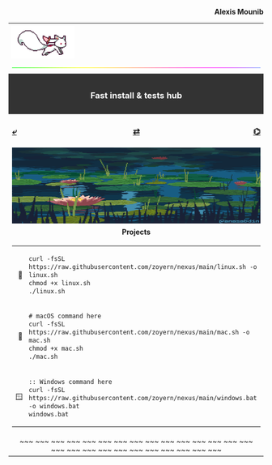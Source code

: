 <p align="right"><b>Alexis Mounib</b></p>
<table align="center" width="100%"">
	<!--------------------------->
	<!-- Icon                  -->
	<!--------------------------->
	<tr>
		<td colspan=" 3" align="left" style="padding:5px;">
			<img src="https://raw.githubusercontent.com/zoyern/zoyern/main/assets/images/icon.gif" height="64">
		</td>
	</tr>
	<!-- Séparateur -->
	<tr>
		<td colspan="3">
			<img src="https://raw.githubusercontent.com/zoyern/zoyern/main/assets/images/sep.gif" width="100%" height="10px">
		</td>
	</tr>
	<!--------------------------->
	<!-- Welcome message       -->
	<!--------------------------->
	<tr>
		<td colspan="3" align="center" bgcolor="#333" style="color: #fff; font-weight: bold; padding: 10px;">
			<h3> Fast install & tests hub</h3>
		</td>
	</tr>
	<!--------------------------->
	<!-- Navbar                -->
	<!--------------------------->
	<tr>
		<td align="left" width="33%">
			<h3>
				<a href="https://github.com/zoyern">
					⤶
				</a>
			</h3>
    	</td>
    	<td align="center" width="33%">
			<h3>
				<a href="https://github.com/zoyern#-1">
					⇄
				</a>
			</h3>
		</td>
		<td align="right" width="33%">
			<h3>
				<a href="https://github.com/zoyern">
					⌬
				</a>
			</h3>
			</td>
	</tr>
	<!--------------------------->
	<!-- Banner                -->
	<!--------------------------->
	<tr>
		<td colspan="3">
			<img id="nav" src="https://raw.githubusercontent.com/zoyern/zoyern/main/assets/images/banner.gif" width="100%" height="150px">
		</td>
	</tr>
	</tr>
	<!--------------------------->
	<!-- Projets               -->
	<!--------------------------->
	<tr>
		<td align="center" colspan="3" width="100%">
			<b>Projects</b>
		</td>
	</tr>
<tr>
  <td align="center" colspan="3" width="100%">
    <table>
      <tr>
        <td align="right" style="padding-right:5px;">
          🐧
        </td>
        <td align="left">
          <pre><code>curl -fsSL https://raw.githubusercontent.com/zoyern/nexus/main/linux.sh -o linux.sh
chmod +x linux.sh
./linux.sh</code></pre>
        </td>
      </tr>
      <tr>
        <td align="right" style="padding-right:5px;">
          🍎
        </td>
        <td align="left">
          <pre><code># macOS command here
curl -fsSL https://raw.githubusercontent.com/zoyern/nexus/main/mac.sh -o mac.sh
chmod +x mac.sh
./mac.sh</code></pre>
        </td>
      </tr>
      <tr>
        <td align="right" style="padding-right:5px;">
          🪟
        </td>
        <td align="left">
          <pre><code>:: Windows command here
curl -fsSL https://raw.githubusercontent.com/zoyern/nexus/main/windows.bat -o windows.bat
windows.bat</code></pre>
        </td>
      </tr>
    </table>
  </td>
</tr>
		<!-------------------------------->
		<!-- Autowidth size ty github ! -->
		<!-------------------------------->
		<tr>
			<td align="center" colspan="3" width="100%">
				<span>~</span><span>~</span><span>~</span>
				<span>~</span><span>~</span><span>~</span>
				<span>~</span><span>~</span><span>~</span>
				<span>~</span><span>~</span><span>~</span>
				<span>~</span><span>~</span><span>~</span>
				<span>~</span><span>~</span><span>~</span>
				<span>~</span><span>~</span><span>~</span>
				<span>~</span><span>~</span><span>~</span>
				<span>~</span><span>~</span><span>~</span>
				<span>~</span><span>~</span><span>~</span>
				<span>~</span><span>~</span><span>~</span>
				<span>~</span><span>~</span><span>~</span>
				<span>~</span><span>~</span><span>~</span>
				<span>~</span><span>~</span><span>~</span>
				<span>~</span><span>~</span><span>~</span>
				<span>~</span><span>~</span><span>~</span>
				<span>~</span><span>~</span><span>~</span>
				<span>~</span><span>~</span><span>~</span>
				<span>~</span><span>~</span><span>~</span>
				<span>~</span><span>~</span><span>~</span>
				<span>~</span><span>~</span><span>~</span>
				<span>~</span><span>~</span><span>~</span>
				<span>~</span><span>~</span><span>~</span>
				<span>~</span><span>~</span><span>~</span>
				<span>~</span><span>~</span><span>~</span>
				<span>~</span><span>~</span><span>~</span>
		</td>
	</tr>
</table>













